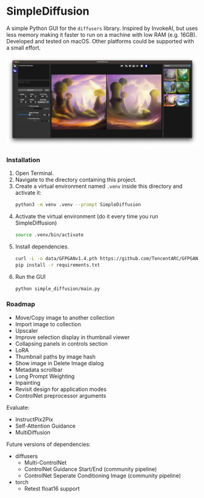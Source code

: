 # SimpleDiffusion

A simple Python GUI for the `diffusers` library.  Inspired by InvokeAI, but uses less memory making it faster to run on a machine with low RAM (e.g. 16GB).  Developed and tested on macOS.  Other platforms could be supported with a small effort.

![Screenshot](docs/screenshot.webp)

### Installation

1. Open Terminal.
2. Navigate to the directory containing this project.
3. Create a virtual environment named `.venv` inside this directory and activate it:
    ```sh
    python3 -m venv .venv --prompt SimpleDiffusion
    ```
4. Activate the virtual environment (do it every time you run SimpleDiffusion)
    ```sh
    source .venv/bin/activate
    ```
5. Install dependencies.
    ```sh
    curl -L -o data/GFPGANv1.4.pth https://github.com/TencentARC/GFPGAN/releases/download/v1.3.0/GFPGANv1.4.pth
    pip install -r requirements.txt
    ```
6. Run the GUI
    ```sh
    python simple_diffusion/main.py
    ```

### Roadmap

- Move/Copy image to another collection
- Import image to collection
- Upscaler
- Improve selection display in thumbnail viewer
- Collapsing panels in controls section
- LoRA
- Thumbnail paths by image hash 
- Show image in Delete Image dialog
- Metadata scrollbar
- Long Prompt Weighting
- Inpainting
- Revisit design for application modes
- ControlNet preprocessor arguments

Evaluate:
- InstructPix2Pix
- Self-Attention Guidance
- MultiDiffusion

Future versions of dependencies:
- diffusers
  - Multi-ControlNet
  - ControlNet Guidance Start/End (community pipeline)
  - ControlNet Seperate Conditioning Image (community pipeline)
- torch
  - Retest float16 support
